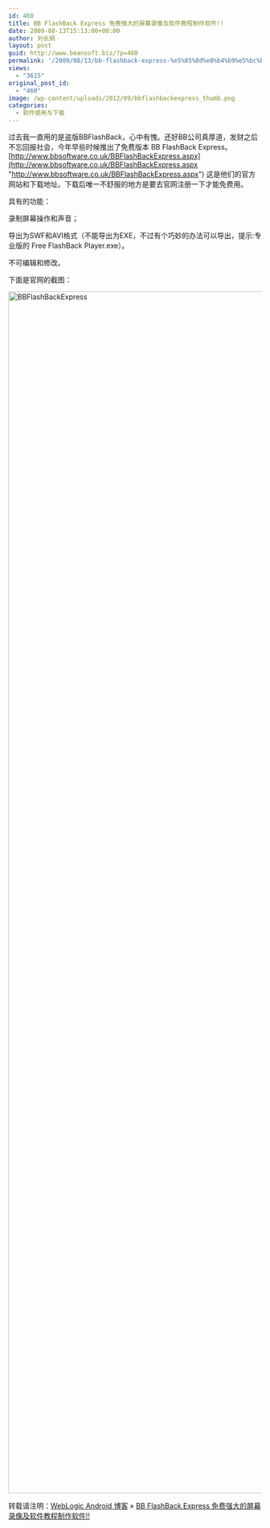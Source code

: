 ```yaml
---
id: 460
title: BB FlashBack Express 免费强大的屏幕录像及软件教程制作软件!!
date: 2009-08-13T15:13:00+00:00
author: 刘长炯
layout: post
guid: http://www.beansoft.biz/?p=460
permalink: '/2009/08/13/bb-flashback-express-%e5%85%8d%e8%b4%b9%e5%bc%ba%e5%a4%a7%e7%9a%84%e5%b1%8f%e5%b9%95%e5%bd%95%e5%83%8f%e5%8f%8a%e8%bd%af%e4%bb%b6%e6%95%99%e7%a8%8b%e5%88%b6%e4%bd%9c%e8%bd%af%e4%bb%b6/'
views:
  - "3615"
original_post_id:
  - "460"
image: /wp-content/uploads/2012/09/bbflashbackexpress_thumb.png
categories:
  - 软件使用与下载
---
```

过去我一直用的是盗版BBFlashBack，心中有愧。还好BB公司真厚道，发财之后不忘回报社会，今年早些时候推出了免费版本 BB FlashBack Express。[http://www.bbsoftware.co.uk/BBFlashBackExpress.aspx](http://www.bbsoftware.co.uk/BBFlashBackExpress.aspx "http://www.bbsoftware.co.uk/BBFlashBackExpress.aspx") 这是他们的官方网站和下载地址。下载后唯一不舒服的地方是要去官网注册一下才能免费用。

具有的功能：

录制屏幕操作和声音；

导出为SWF和AVI格式（不能导出为EXE，不过有个巧妙的办法可以导出，提示:专业版的 Free FlashBack Player.exe）。

不可编辑和修改。

下面是官网的截图：

[<img title="BBFlashBackExpress" style="display:inline;border-width:0;" height="2390" alt="BBFlashBackExpress" src="http://www.beansoft.biz/wp-content/uploads/2010/07/bbflashbackexpress_thumb.png" width="789" border="0" />](http://www.beansoft.biz/wp-content/uploads/2010/07/bbflashbackexpress.png)

转载请注明：[WebLogic Android 博客](http://www.beansoft.biz) &raquo; [BB FlashBack Express 免费强大的屏幕录像及软件教程制作软件!!](http://www.beansoft.biz/2009/08/13/bb-flashback-express-%e5%85%8d%e8%b4%b9%e5%bc%ba%e5%a4%a7%e7%9a%84%e5%b1%8f%e5%b9%95%e5%bd%95%e5%83%8f%e5%8f%8a%e8%bd%af%e4%bb%b6%e6%95%99%e7%a8%8b%e5%88%b6%e4%bd%9c%e8%bd%af%e4%bb%b6/)